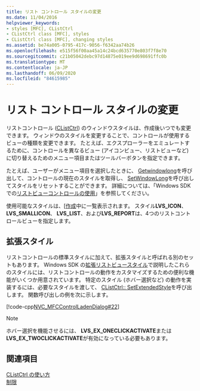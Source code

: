```yaml
---
title: リスト コントロール スタイルの変更
ms.date: 11/04/2016
helpviewer_keywords:
- styles [MFC], CListCtrl
- CListCtrl class [MFC], styles
- CListCtrl class [MFC], changing styles
ms.assetid: be74a005-0795-417c-9056-f6342aa74b26
ms.openlocfilehash: e515f56f00aa45a14c24bcd635770e803f7f8e70
ms.sourcegitcommit: c21b05042debc97d14875e019ee9d698691ffc0b
ms.translationtype: MT
ms.contentlocale: ja-JP
ms.lasthandoff: 06/09/2020
ms.locfileid: "84615985"
---
```

# <a name="changing-list-control-styles"></a>リスト コントロール スタイルの変更

リストコントロール ([CListCtrl](reference/clistctrl-class.md)) のウィンドウスタイルは、作成後いつでも変更できます。 ウィンドウのスタイルを変更することで、コントロールが使用するビューの種類を変更できます。 たとえば、エクスプローラーをエミュレートするために、コントロールを異なるビュー (アイコンビュー、リストビューなど) に切り替えるためのメニュー項目またはツールバーボタンを指定できます。

たとえば、ユーザーがメニュー項目を選択したときに、 [Getwindowlong](/windows/win32/api/winuser/nf-winuser-getwindowlongw)を呼び出して、コントロールの現在のスタイルを取得し、 [SetWindowLong](/windows/win32/api/winuser/nf-winuser-setwindowlongw)を呼び出してスタイルをリセットすることができます。 詳細については、「Windows SDK での[リストビューコントロールの使用](/windows/win32/Controls/using-list-view-controls)」を参照してください。

使用可能なスタイルは、[[作成](reference/clistctrl-class.md#create)中に一覧表示されます。 スタイル**LVS_ICON**、 **LVS_SMALLICON**、 **LVS_LIST**、および**LVS_REPORT**は、4つのリストコントロールビューを指定します。

## <a name="extended-styles"></a>拡張スタイル

リストコントロールの標準スタイルに加えて、拡張スタイルと呼ばれる別のセットもあります。 Windows SDK の[拡張リストビュースタイル](/windows/win32/Controls/extended-list-view-styles)で説明したこれらのスタイルには、リストコントロールの動作をカスタマイズするための便利な機能がいくつか用意されています。 特定のスタイル (ホバー選択など) の動作を実装するには、必要なスタイルを渡して、 [CListCtrl:: SetExtendedStyle](reference/clistctrl-class.md#setextendedstyle)を呼び出します。 関数呼び出しの例を次に示します。

[!code-cpp[NVC_MFCControlLadenDialog#22](codesnippet/cpp/changing-list-control-styles_1.cpp)]

> [!NOTE]
> ホバー選択を機能させるには、 **LVS_EX_ONECLICKACTIVATE**または**LVS_EX_TWOCLICKACTIVATE**が有効になっている必要もあります。

## <a name="see-also"></a>関連項目

[CListCtrl の使い方](using-clistctrl.md)<br/>
[制限](controls-mfc.md)
